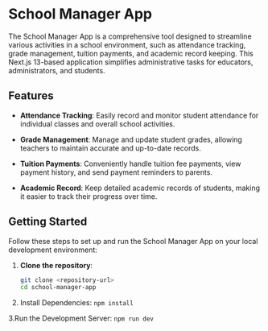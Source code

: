 # School Manager App

The School Manager App is a comprehensive tool designed to streamline various activities in a school environment, such as attendance tracking, grade management, tuition payments, and academic record keeping. This Next.js 13-based application simplifies administrative tasks for educators, administrators, and students.

## Features

- **Attendance Tracking**: Easily record and monitor student attendance for individual classes and overall school activities.

- **Grade Management**: Manage and update student grades, allowing teachers to maintain accurate and up-to-date records.

- **Tuition Payments**: Conveniently handle tuition fee payments, view payment history, and send payment reminders to parents.

- **Academic Record**: Keep detailed academic records of students, making it easier to track their progress over time.

## Getting Started

Follow these steps to set up and run the School Manager App on your local development environment:

1. **Clone the repository**:
   ```bash
   git clone <repository-url>
   cd school-manager-app
   ```
2. Install Dependencies:
   ``npm install``
   
3.Run the Development Server:
  ``npm run dev``
